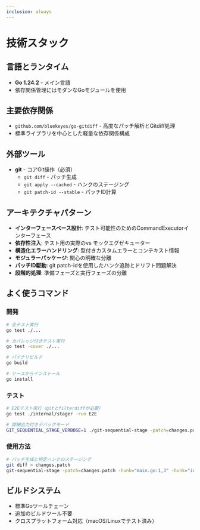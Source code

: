 ```yaml
---
inclusion: always
---
```


# 技術スタック

## 言語とランタイム
- **Go 1.24.2** - メイン言語
- 依存関係管理にはモダンなGoモジュールを使用

## 主要依存関係
- `github.com/bluekeyes/go-gitdiff` - 高度なパッチ解析とGitdiff処理
- 標準ライブラリを中心とした軽量な依存関係構成

## 外部ツール
- **git** - コアGit操作（必須）
  - `git diff` - パッチ生成
  - `git apply --cached` - ハンクのステージング
  - `git patch-id --stable` - パッチID計算

## アーキテクチャパターン
- **インターフェースベース設計**: テスト可能性のためのCommandExecutorインターフェース
- **依存性注入**: テスト用の実際のvs モックエグゼキューター
- **構造化エラーハンドリング**: 型付きカスタムエラーとコンテキスト情報
- **モジュラーパッケージ**: 関心の明確な分離
- **パッチID駆動**: git patch-idを使用したハンク追跡とドリフト問題解決
- **段階的処理**: 準備フェーズと実行フェーズの分離

## よく使うコマンド

### 開発
```bash
# 全テスト実行
go test ./...

# カバレッジ付きテスト実行
go test -cover ./...

# バイナリビルド
go build

# ソースからインストール
go install
```

### テスト
```bash
# E2Eテスト実行（gitとfilterdiffが必要）
go test ./internal/stager -run E2E

# 詳細出力付きデバッグモード
GIT_SEQUENTIAL_STAGE_VERBOSE=1 ./git-sequential-stage -patch=changes.patch -hunk="file.go:1,3"
```

### 使用方法
```bash
# パッチ生成と特定ハンクのステージング
git diff > changes.patch
git-sequential-stage -patch=changes.patch -hunk="main.go:1,3" -hunk="internal/stager/stager.go:2,4,5"
```

## ビルドシステム
- 標準Goツールチェーン
- 追加のビルドツール不要
- クロスプラットフォーム対応（macOS/Linuxでテスト済み）